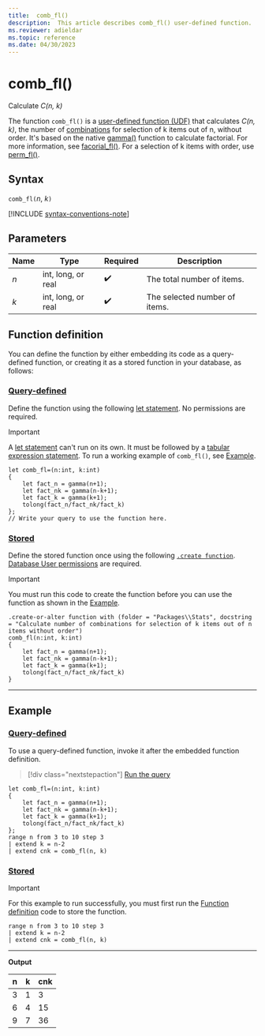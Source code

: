 ```yaml
---
title:  comb_fl()
description:  This article describes comb_fl() user-defined function.
ms.reviewer: adieldar
ms.topic: reference
ms.date: 04/30/2023
---
```

# comb_fl()

Calculate *C(n, k)*

The function `comb_fl()` is a [user-defined function (UDF)](../query/functions/user-defined-functions.md) that calculates *C(n, k)*, the number of [combinations](https://en.wikipedia.org/wiki/Combination) for selection of k items out of n, without order. It's based on the native [gamma()](../query/gamma-function.md) function to calculate factorial. For more information, see [facorial_fl()](factorial-fl.md). For a selection of k items with order, use [perm_fl()](perm-fl.md).

## Syntax

`comb_fl(`*n*, *k*`)`
  
[!INCLUDE [syntax-conventions-note](../includes/syntax-conventions-note.md)]

## Parameters

|Name|Type|Required|Description|
|--|--|--|--|
|*n*|int, long, or real| :heavy_check_mark:|The total number of items.|
|*k*|int, long, or real| :heavy_check_mark:|The selected number of items.|

## Function definition

You can define the function by either embedding its code as a query-defined function, or creating it as a stored function in your database, as follows:

### [Query-defined](#tab/query-defined)

Define the function using the following [let statement](../query/let-statement.md). No permissions are required.

> [!IMPORTANT]
> A [let statement](../query/let-statement.md) can't run on its own. It must be followed by a [tabular expression statement](../query/tabular-expression-statements.md). To run a working example of `comb_fl()`, see [Example](#example).

```kusto
let comb_fl=(n:int, k:int)
{
    let fact_n = gamma(n+1);
    let fact_nk = gamma(n-k+1);
    let fact_k = gamma(k+1);
    tolong(fact_n/fact_nk/fact_k)
};
// Write your query to use the function here.
```

### [Stored](#tab/stored)

Define the stored function once using the following [`.create function`](../management/create-function.md). [Database User permissions](../management/access-control/role-based-access-control.md) are required.

> [!IMPORTANT]
> You must run this code to create the function before you can use the function as shown in the [Example](#example).

```kusto
.create-or-alter function with (folder = "Packages\\Stats", docstring = "Calculate number of combinations for selection of k items out of n items without order")
comb_fl(n:int, k:int)
{
    let fact_n = gamma(n+1);
    let fact_nk = gamma(n-k+1);
    let fact_k = gamma(k+1);
    tolong(fact_n/fact_nk/fact_k)
}
```

---

## Example

### [Query-defined](#tab/query-defined)

To use a query-defined function, invoke it after the embedded function definition.

> [!div class="nextstepaction"]
> <a href="https://dataexplorer.azure.com/clusters/help/databases/Samples?query=H4sIAAAAAAAAA2WPwQrCMBBE7/sVc0zQorU3S7+lxJgESbKRNgdB/XdTWwjoXgb27Qw7wWToFC+jDYPg843zHn4RSU9CmVAOrNJ5ZAxwKkYleNfK/gf6Shv/zyuuMKeQ2InVf9hiVvWS3tTTpNgZMOyUIrpiQHvEnM0dHb1gHtnwFUs0N6e60N9ntlKCSx/5Abm0FffmAAAA" target="_blank">Run the query</a>

```kusto
let comb_fl=(n:int, k:int)
{
    let fact_n = gamma(n+1);
    let fact_nk = gamma(n-k+1);
    let fact_k = gamma(k+1);
    tolong(fact_n/fact_nk/fact_k)
};
range n from 3 to 10 step 3
| extend k = n-2
| extend cnk = comb_fl(n, k)
```

### [Stored](#tab/stored)

> [!IMPORTANT]
> For this example to run successfully, you must first run the [Function definition](#function-definition) code to store the function.

```kusto
range n from 3 to 10 step 3
| extend k = n-2
| extend cnk = comb_fl(n, k)
```

---

**Output**

| n | k | cnk |
|---|---|-----|
| 3 | 1 |  3  |
| 6 | 4 |  15 |
| 9 | 7 |  36 |
